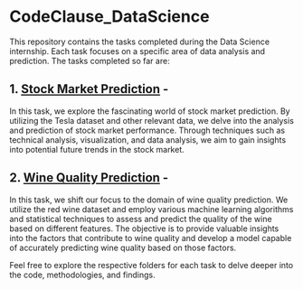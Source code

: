 # CodeClause_DataScience
This repository contains the tasks completed during the Data Science internship. Each task focuses on a specific area of data analysis and prediction. The tasks completed so far are:

## 1. [Stock Market Prediction](https://github.com/anishakshyp/CodeClause/tree/main/TASK%201) -
In this task, we explore the fascinating world of stock market prediction. By utilizing the Tesla dataset and other relevant data, we delve into the analysis and prediction of stock market performance. 
Through techniques such as technical analysis, visualization, and data analysis, we aim to gain insights into potential future trends in the stock market.

## 2. [Wine Quality Prediction](https://github.com/anishakshyp/CodeClause/tree/main/TASK%202) -
In this task, we shift our focus to the domain of wine quality prediction. We utilize the red wine dataset and employ various machine learning algorithms and statistical techniques to assess and predict the quality of the wine based on different features. 
The objective is to provide valuable insights into the factors that contribute to wine quality and develop a model capable of accurately predicting wine quality based on those factors.

Feel free to explore the respective folders for each task to delve deeper into the code, methodologies, and findings.

